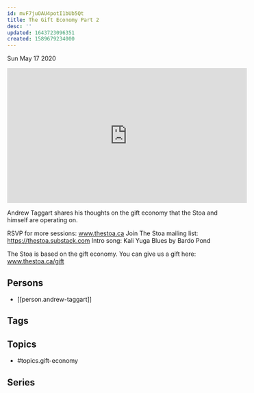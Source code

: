 ```yaml
---
id: mvF7juOAU4potI1bUb5Qt
title: The Gift Economy Part 2
desc: ''
updated: 1643723096351
created: 1589679234000
---
```





Sun May 17 2020

<iframe width="560" height="315" src="https://www.youtube.com/embed/021GbZuLaZI" title="The Gift Economy Part 2 w/ Andrew Taggart (May 7th, 2020)" frameborder="0" allow="accelerometer; autoplay; clipboard-write; encrypted-media; gyroscope; picture-in-picture" allowfullscreen ></iframe>

Andrew Taggart shares his thoughts on the gift economy that the Stoa and himself are operating on.  

RSVP for more sessions: www.thestoa.ca
Join The Stoa mailing list: https://thestoa.substack.com
Intro song: Kali Yuga Blues by Bardo Pond

The Stoa is based on the gift economy. You can give us a gift here: www.thestoa.ca/gift

## Persons

- [[person.andrew-taggart]]

## Tags



## Topics

- #topics.gift-economy

## Series



